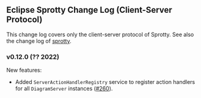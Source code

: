 ## Eclipse Sprotty Change Log (Client-Server Protocol)

This change log covers only the client-server protocol of Sprotty. See also the change log of [sprotty](https://github.com/eclipse/sprotty/blob/master/packages/sprotty/CHANGELOG.md).

### v0.12.0 (?? 2022)

New features:
 * Added `ServerActionHandlerRegistry` service to register action handlers for all `DiagramServer` instances ([#260](https://github.com/eclipse/sprotty/pull/260)).
